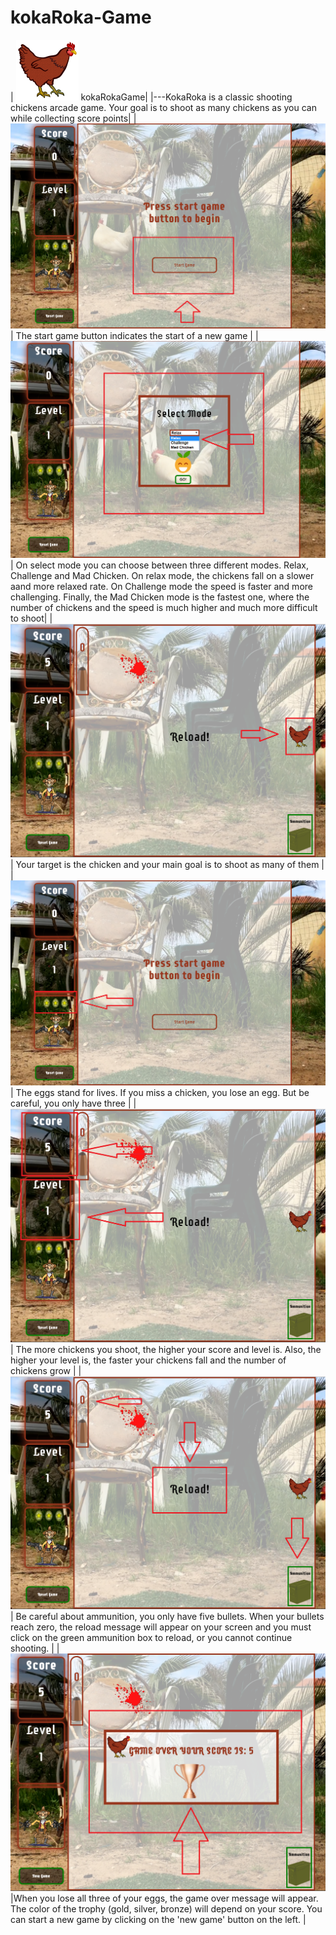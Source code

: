 # kokaRoka-Game
|  <img src='https://github.com/danilostevanovic/kokaRoka-Game/blob/master/assets/images/chicken-1.png'/> kokaRokaGame|
|---KokaRoka is a classic shooting chickens arcade game. Your goal is to shoot as many chickens as you can while collecting score points|
| <img src='https://github.com/danilostevanovic/kokaRoka-Game/blob/master/info/start.png'/>  | The start game button indicates the start of a new game  |
| <img src='https://github.com/danilostevanovic/kokaRoka-Game/blob/master/info/mode.png'/>  |  On select mode you can choose between three different modes. Relax, Challenge and Mad Chicken. On relax mode, the chickens fall on a slower aand more relaxed rate. On Challenge mode the speed is faster and more challenging. Finally, the Mad Chicken mode is the fastest one, where the number of chickens and the speed is much higher and much more difficult to shoot|
| <img src='https://github.com/danilostevanovic/kokaRoka-Game/blob/master/info/target.png'/>  | Your target is the chicken and your main goal is to shoot as many of them  |
| <img src='https://github.com/danilostevanovic/kokaRoka-Game/blob/master/info/level.png'/>  | The eggs stand for lives. If you miss a chicken, you lose an egg. But be careful, you only have three  |
| <img src='https://github.com/danilostevanovic/kokaRoka-Game/blob/master/info/score%20and%20level.png'/>   | The more chickens you shoot, the higher your score and level is. Also, the higher your level is, the faster your chickens fall and the number of chickens grow  |
| <img src='https://github.com/danilostevanovic/kokaRoka-Game/blob/master/info/reload%20msg.png'/>  |  Be careful about ammunition, you only have five bullets. When your bullets reach zero, the reload message will appear on your screen and you must click on the green ammunition box to reload, or you cannot continue shooting. |
| <img src='https://github.com/danilostevanovic/kokaRoka-Game/blob/master/info/gameover.png'/>  |When you lose all three of your eggs, the game over message will appear. The color of the trophy (gold, silver, bronze) will depend on your score.  You can start a new game by clicking on the 'new game' button on the left. |

